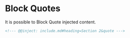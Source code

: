 # Block Quotes

It is possible to Block Quote injected content.

```markdown
<!--- @@inject: include.md#heading=Section 2&quote --->
```

<!--- @@inject: include.md#Section 2&quote --->

<!--- @@inject: include.md#Section 2&quote&code --->

<!--- @@inject: include.md#L13-L18&quote --->

<!--- @@inject: include.md#heading=Nested&L22-L31&quote --->
